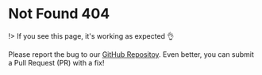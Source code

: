 # Not Found 404

!> If you see this page, it's working as expected :ok_hand:

Please report the bug to our [GitHub Repositoy](https://github.com/longshilin/wiki/issues/new?assignees=&labels=&template=bug_report.md&title=). Even better, you can submit a Pull Request (PR) with a fix!
